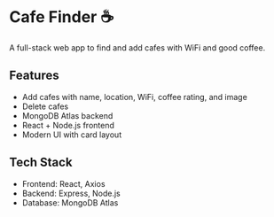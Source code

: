 # Cafe Finder ☕
A full-stack web app to find and add cafes with WiFi and good coffee.

## Features
- Add cafes with name, location, WiFi, coffee rating, and image
- Delete cafes
- MongoDB Atlas backend
- React + Node.js frontend
- Modern UI with card layout

## Tech Stack
- Frontend: React, Axios
- Backend: Express, Node.js
- Database: MongoDB Atlas
